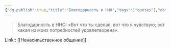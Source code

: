 ```yaml
---
{"dg-publish":true,"title":"Благодарность в ННО","tags":["quotes"],"date":"2021-01-12T20:18:57+04:00","modified_at":"2023-03-13T21:17:10+04:00","alias":"Благодарность в ННО","permalink":"/quotes/202101122036/","dgPassFrontmatter":true}
---
```



> Благодарность в ННО: «Вот что ты сделал; вот что я чувствую; вот какая из моих потребностей удовлетворена».

Link:: [[Ненасильственное общение]]
